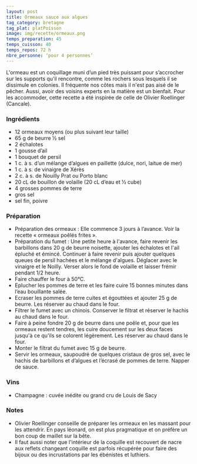 ```yaml
---
layout: post
title: Ormeaux sauce aux algues
tag_category: bretagne
tag_plat: platPoisson
image: img/recette/ormeaux.png
temps_preparation: 45
temps_cuisson: 40
temps_repos: 72 h
nbre_personne: ‘pour 4 personnes’
---
```

L'ormeau est un coquillage muni d’un pied très puissant pour s’accrocher sur les supports qu’il rencontre, comme les rochers sous lesquels il se dissimule en colonies. Il fréquente nos côtes mais il n'est pas aisé de le pêcher. Aussi, avoir des voisins experts en la matière est un bienfait. Pour les accommoder, cette recette a été inspirée de celle de Olivier Roellinger (Cancale).

### Ingrédients
* 12 ormeaux moyens (ou plus suivant leur taille)
* 65 g de beurre ½ sel
* 2 échalotes
* 1 gousse d’ail
* 1 bouquet de persil
* 1 c. à s. d’un mélange d’algues en paillette (dulce, nori, laitue de mer)
* 1 c. à s. de vinaigre de Xérès
* 2 c. à s. de Nouilly Prat ou Porto blanc
* 20 cL de bouillon de volaille (20 cL d’eau et ½ cube)
* 4 grosses pommes de terre
* gros sel
* sel fin, poivre

### Préparation
* Préparation des ormeaux : Elle commence 3 jours à l’avance. Voir la recette « ormeaux poêlés frites ».
* Préparation du fumet : Une petite heure à l'avance, faire revenir les barbillons dans 20 g de beurre noisette, ajouter les échalotes et l'ail épluché et émincé. Continuer à faire revenir puis ajouter quelques queues de persil hachées et le mélange d'algues. Déglacer avec le vinaigre et le Noilly. Verser alors le fond de volaille et laisser frémir pendant 1/2 heure.
* Faire chauffer le four à 50°C.
* Eplucher les pommes de terre et les faire cuire 15 bonnes minutes dans l’eau bouillante salée.
* Ecraser les pommes de terre cuites et égouttées et ajouter 25 g de beurre. Les réserver au chaud dans le four.
* Filtrer le fumet avec un chinois. Conserver le filtrat et réserver le hachis au chaud dans le four.
* Faire à peine fondre 20 g de beurre dans une poêle et, pour que les ormeaux restent tendres, les cuire doucement sur les deux faces jusqu'à ce qu'ils se colorent légèrement. Les réserver au chaud dans le four.
* Monter le filtrat du fumet avec 15 g de beurre.
* Servir les ormeaux, saupoudré de quelques cristaux de gros sel, avec le hachis de barbillons et d’algues et l’écrasé de pommes de terre. Napper de sauce.  

### Vins
* Champagne : cuvée inédite ou grand cru de Louis de Sacy

### Notes
* Olivier Roellinger conseille de préparer les ormeaux en les massant pour les attendrir. En pays léonard, on est plus pragmatique et on préfère un bon coup de maillet sur la bête.
* Il faut aussi noter que l'intérieur de la coquille est recouvert de nacre aux reflets changeant coquille est parfois récupérée pour faire des bijoux ou des incrustations par les ébénistes et luthiers. 

